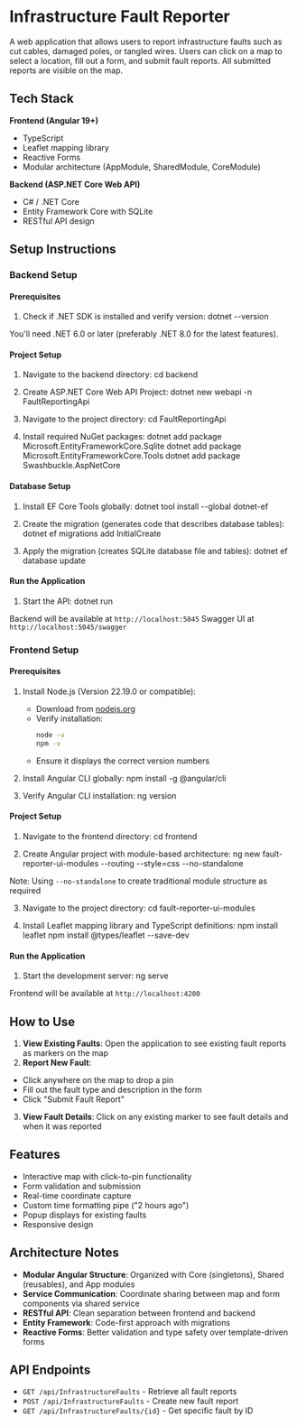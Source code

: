 # Infrastructure Fault Reporter

A web application that allows users to report infrastructure faults such as cut cables, damaged poles, or tangled wires. Users can click on a map to select a location, fill out a form, and submit fault reports. All submitted reports are visible on the map.

## Tech Stack

**Frontend (Angular 19+)**
- TypeScript
- Leaflet mapping library
- Reactive Forms
- Modular architecture (AppModule, SharedModule, CoreModule)

**Backend (ASP.NET Core Web API)**
- C# / .NET Core
- Entity Framework Core with SQLite
- RESTful API design

## Setup Instructions

### Backend Setup
#### Prerequisites
1. Check if .NET SDK is installed and verify version:
dotnet --version

You'll need .NET 6.0 or later (preferably .NET 8.0 for the latest features).

#### Project Setup
1. Navigate to the backend directory:
cd backend

2. Create ASP.NET Core Web API Project:
dotnet new webapi -n FaultReportingApi

3. Navigate to the project directory:
cd FaultReportingApi

4. Install required NuGet packages:
dotnet add package Microsoft.EntityFrameworkCore.Sqlite dotnet add package Microsoft.EntityFrameworkCore.Tools dotnet add package Swashbuckle.AspNetCore

#### Database Setup
1. Install EF Core Tools globally:
dotnet tool install --global dotnet-ef

2. Create the migration (generates code that describes database tables):
dotnet ef migrations add InitialCreate

3. Apply the migration (creates SQLite database file and tables):
dotnet ef database update

#### Run the Application
1. Start the API:
dotnet run

Backend will be available at `http://localhost:5045`
Swagger UI at `http://localhost:5045/swagger`

### Frontend Setup

#### Prerequisites
1. Install Node.js (Version 22.19.0 or compatible):
   - Download from [nodejs.org](https://nodejs.org/)
   - Verify installation:
     ```bash
     node -v
     npm -v
     ```
   - Ensure it displays the correct version numbers

2. Install Angular CLI globally:
npm install -g @angular/cli

3. Verify Angular CLI installation:
ng version

#### Project Setup
1. Navigate to the frontend directory:
cd frontend

2. Create Angular project with module-based architecture:
ng new fault-reporter-ui-modules --routing --style=css --no-standalone

Note: Using `--no-standalone` to create traditional module structure as required

3. Navigate to the project directory:
cd fault-reporter-ui-modules

4. Install Leaflet mapping library and TypeScript definitions:
npm install leaflet 
npm install @types/leaflet --save-dev

#### Run the Application
1. Start the development server:
ng serve

Frontend will be available at `http://localhost:4200`

## How to Use

1. **View Existing Faults**: Open the application to see existing fault reports as markers on the map
2. **Report New Fault**: 
- Click anywhere on the map to drop a pin
- Fill out the fault type and description in the form
- Click "Submit Fault Report"
3. **View Fault Details**: Click on any existing marker to see fault details and when it was reported

## Features

- Interactive map with click-to-pin functionality
- Form validation and submission
- Real-time coordinate capture
- Custom time formatting pipe ("2 hours ago")
- Popup displays for existing faults
- Responsive design

## Architecture Notes

- **Modular Angular Structure**: Organized with Core (singletons), Shared (reusables), and App modules
- **Service Communication**: Coordinate sharing between map and form components via shared service
- **RESTful API**: Clean separation between frontend and backend
- **Entity Framework**: Code-first approach with migrations
- **Reactive Forms**: Better validation and type safety over template-driven forms

## API Endpoints

- `GET /api/InfrastructureFaults` - Retrieve all fault reports
- `POST /api/InfrastructureFaults` - Create new fault report
- `GET /api/InfrastructureFaults/{id}` - Get specific fault by ID